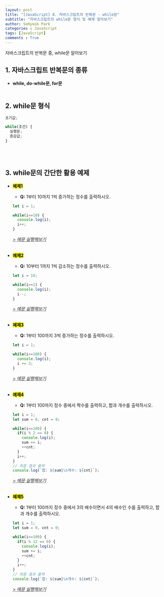 ```yaml
---
layout: post
title: "[JavaScript] 8. 자바스크립트의 반복문 - while문"
subtitle: "자바스크립트의 while문 형식 및 예제 알아보기"
author: SeHyeok Park
categories : JavaScript
tags: [JavaScript]
comments : True
---
```

<div id='preview' class='display-none'>
자바스크립트의 반복문 중, while문 알아보기
</div>

## 1. 자바스크립트 반복문의 종류
- **while, do-while문, for문**
<br><br>

## 2. while문 형식

```javascript
초기값;

while(조건) {
  실행문;
  증감값;
}
```
<br><br>

## 3. while문의 간단한 활용 예제
- **<mark>예제1</mark>**
  - **Q:** 1부터 10까지 1씩 증가하는 정수를 출력하시오.

  ```javascript
  let i = 1;

  while(i<=10) {
    console.log(i);
    i++;
  }
  ```
  ***<a href="https://jsfiddle.net/" target="_blank"><span style="color:#707070"><u>> 예문 실행해보기</u></span></a>***
  <br><br>

- **<mark>예제2</mark>**
  - **Q:** 10부터 1까지 1씩 감소하는 정수를 출력하시오.

  ```javascript
  let i = 10;

  while(i>=1) {
    console.log(i);
    i--;
  }
  ```
  ***<a href="https://jsfiddle.net/" target="_blank"><span style="color:#707070"><u>> 예문 실행해보기</u></span></a>***
  <br><br>

- **<mark>예제3</mark>**
  - **Q:** 1부터 100까지 3씩 증가하는 정수를 출력하시오.

  ```javascript
  let i = 1;

  while(i<=100) {
    console.log(i);
    i += 3;
  }
  ```
  ***<a href="https://jsfiddle.net/" target="_blank"><span style="color:#707070"><u>> 예문 실행해보기</u></span></a>***
  <br><br>

- **<mark>예제4</mark>**
  - **Q:** 1부터 100까지 정수 중에서 짝수를 출력하고, 합과 개수를 출력하시오.

  ```javascript
  let i = 1;
  let sum = 0, cnt = 0;

  while(i<=100) {
    if(i % 2 == 0) {
      console.log(i);
      sum += i;
      ++cnt;
    }
    i++;
  }
  // 최종 결과 출력
  console.log(`합: ${sum}\n개수: ${cnt}`);
  ```
  ***<a href="https://jsfiddle.net/" target="_blank"><span style="color:#707070"><u>> 예문 실행해보기</u></span></a>***
  <br><br>

- **<mark>예제5</mark>**
  - **Q:** 1부터 100까지 정수 중에서 3의 배수이면서 4의 배수인 수를 출력하고, 합과 개수를 출력하시오.

  ```javascript
  let i = 1;
  let sum = 0, cnt = 0;

  while(i<=100) {
    if(i % 12 == 0) {
      console.log(i);
      sum += i;
      ++cnt;
    }
    i++;
  }
  // 최종 결과 출력
  console.log(`합: ${sum}\n개수: ${cnt}`);
  ```
  ***<a href="https://jsfiddle.net/" target="_blank"><span style="color:#707070"><u>> 예문 실행해보기</u></span></a>***
  <br><br>